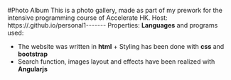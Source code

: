 #Photo Album
This is a photo gallery, made as part of my prework for the intensive programming course of Accelerate HK.
Host: https://.github.io/personal1-------
Properties: **Languages** and programs used:
+ The website was written in __html__ + Styling has been done with __css__ and __bootstrap__
+ Search function, images layout and effects have been realized with __Angularjs__
